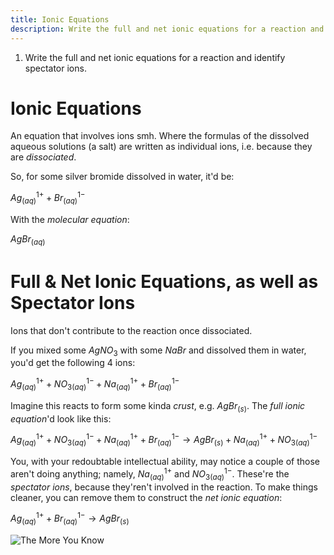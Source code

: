 ```yaml
---
title: Ionic Equations
description: Write the full and net ionic equations for a reaction and identify spectator ions.
---
```


1. Write the full and net ionic equations for a reaction and identify
spectator ions.

# Ionic Equations

An equation that involves ions smh. Where the formulas of the dissolved aqueous
solutions (a salt) are written as individual ions, i.e. because they are
*dissociated*.

So, for some silver bromide dissolved in water, it'd be:

$Ag^{1+}_{(aq)} + Br^{1-}_{(aq)}$

With the *molecular equation*:

$AgBr_{(aq)}$

# Full & Net Ionic Equations, as well as Spectator Ions

Ions that don't contribute to the reaction once dissociated.

If you mixed some $AgNO_3$ with some $NaBr$ and dissolved them in water, you'd
get the following 4 ions:

$Ag^{1+}_{(aq)} + NO_{3(aq)}^{1-} + Na_{(aq)}^{1+} + Br_{(aq)}^{1-}$

Imagine this reacts to form some kinda *crust*, e.g. $AgBr_{(s)}$. The *full
ionic equation*'d look like this:

$Ag^{1+}_{(aq)} + NO_{3(aq)}^{1-} + Na_{(aq)}^{1+} + Br_{(aq)}^{1-} \to
AgBr_{(s)} + Na_{(aq)}^{1+} + NO_{3(aq)}^{1-}$

You, with your redoubtable intellectual ability, may notice a couple of those
aren't doing anything; namely, $Na_{(aq)}^{1+}$ and $NO_{3(aq)}^{1-}$. These're
the *spectator ions*, because they'ren't involved in the reaction. To make
things cleaner, you can remove them to construct the *net ionic equation*:

$Ag^{1+}_{(aq)} + Br_{(aq)}^{1-} \to AgBr_{(s)}$

![The More You Know](https://cdn.theatlantic.com/thumbor/Er7vK5JSdS1voeQg05sL1C09Kmw=/80x16:1280x916/1200x900/media/img/mt/2014/09/The_More_You_Know/original.png)
